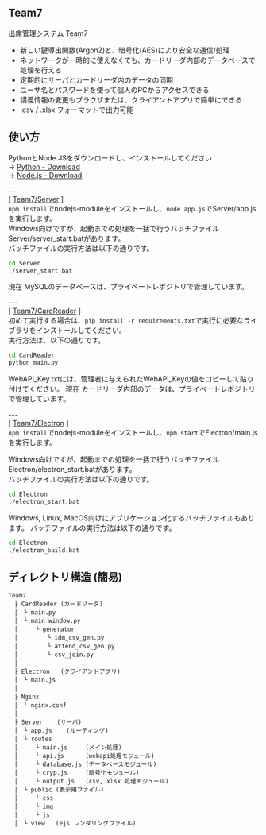 ## Team7
出席管理システム Team7  
- 新しい鍵導出関数(Argon2)と、暗号化(AES)により安全な通信/処理  
- ネットワークが一時的に使えなくても、カードリーダ内部のデータベースで処理を行える
- 定期的にサーバとカードリーダ内のデータの同期  
- ユーザ名とパスワードを使って個人のPCからアクセスできる  
- 講義情報の変更もブラウザまたは、クライアントアプリで簡単にできる  
- .csv / .xlsx フォーマットで出力可能  

## 使い方
PythonとNode.JSをダウンロードし、インストールしてください  
-> [Python - Download](https://www.python.org/downloads/)  
-> [Node.js - Download](https://nodejs.org/ja/download/)  

\-\-\-  
\[ [Team7/Server](./Server) \]  
`npm install`でnodejs-moduleをインストールし、`node app.js`でServer/app.jsを実行します。  
Windows向けですが、起動までの処理を一括で行うバッチファイル Server/server_start.batがあります。  
バッチファイルの実行方法は以下の通りです。  
```cmd
cd Server
./server_start.bat
```
現在 MySQLのデータベースは、プライベートレポジトリで管理しています。

\-\-\-    
\[ [Team7/CardReader](./CardRader) \]  
初めて実行する場合は、`pip install -r requirements.txt`で実行に必要なライブラリをインストールしてください。  
実行方法は、以下の通りです。
```cmd
cd CardReader
python main.py
```
WebAPI_Key.txtには、管理者に与えられたWebAPI_Keyの値をコピーして貼り付けてください。
現在 カードリーダ内部のデータは、プライベートレポジトリで管理しています。

\-\-\-    
\[ [Team7/Electron](./Electron) \]  
`npm install`でnodejs-moduleをインストールし、`npm start`でElectron/main.jsを実行します。  

Windows向けですが、起動までの処理を一括で行うバッチファイル Electron/electron_start.batがあります。  
バッチファイルの実行方法は以下の通りです。  
```cmd
cd Electron
./electron_start.bat
```
  
Windows, Linux, MacOS向けにアプリケーション化するバッチファイルもあります。
バッチファイルの実行方法は以下の通りです。  
```cmd
cd Electron
./electron_build.bat
```

## ディレクトリ構造 (簡易)  
```
Team7  
　├ CardReader (カードリーダ)  
　│　└ main.py  
　│　└ main_window.py  
　│　　　└ generator  
　│　　　　　└ idm_csv_gen.py  
　│　　　　　└ attend_csv_gen.py  
　│　　　　　└ csv_join.py  
　│
　├ Electron   (クライアントアプリ)  
　│　└ main.js  
　│
　├ Nginx  
　│　└ nginx.conf  
　│
　├ Server    (サーバ)  
　│　└ app.js    (ルーティング)  
　│　└ routes  
　│　　　└ main.js     (メイン処理)  
　│　　　└ api.js      (webapi処理モジュール)  
　│　　　└ database.js (データベースモジュール)  
　│　　　└ cryp.js     (暗号化モジュール)  
　│　　　└ output.js   (csv, xlsx 処理モジュール)  
　│　└ public (表示用ファイル)  
　│　　　└ css  
　│　　　└ img  
　│　　　└ js  
　│　└ view   (ejs レンダリングファイル)  
  
```

